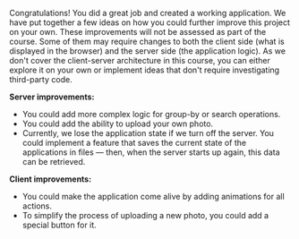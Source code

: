 Congratulations! You did a great job and created a working application.
We have put together a few ideas on how you could further improve this project on your own.
These improvements will not be assessed as part of the course.
Some of them may require changes to both the client side (what is displayed in the browser)
and the server side (the application logic).
As we don't cover the client-server architecture in this course,
you can either explore it on your own or implement ideas that don't require investigating third-party code.

**Server improvements:**

- You could add more complex logic for group-by or search operations.
- You could add the ability to upload your own photo.
- Currently, we lose the application state if we turn off the server.
  You could implement a feature that saves the current state of the applications in files —
  then, when the server starts up again, this data can be retrieved.


**Client improvements:**

- You could make the application come alive by adding animations for all actions.
- To simplify the process of uploading a new photo, you could add a special button for it.
